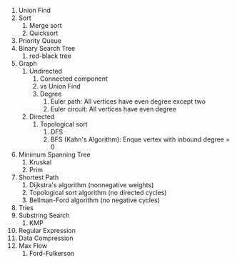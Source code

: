 1. Union Find
2. Sort
    1. Merge sort
    2. Quicksort
3. Priority Queue
4. Binary Search Tree
    1. red-black tree
5. Graph
    1. Undirected
        1. Connected component
        2. vs Union Find
        3. Degree
            1. Euler path: All vertices have even degree except two
            2. Euler circuit: All vertices have even degree
    2. Directed
        1. Topological sort
            1. DFS
            2. BFS (Kahn's Algorithm): Enque vertex with inbound degree = 0
6. Minimum Spanning Tree
    1. Kruskal
    2. Prim
7. Shortest Path
    1. Dijkstra's algorithm (nonnegative weights)
    2. Topological sort algorithm (no directed cycles)
    3. Bellman-Ford algorithm (no negative cycles)
8. Tries
9. Substring Search
    1. KMP
10. Regular Expression
11. Data Compression
12. Max Flow
    1. Ford-Fulkerson
